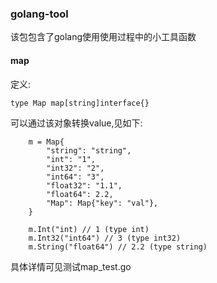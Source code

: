### golang-tool

该包包含了golang使用使用过程中的小工具函数


#### map

定义:

```golang
type Map map[string]interface{}
```

可以通过该对象转换value,见如下:
```
    m = Map{
        "string": "string",
        "int": "1",
        "int32": "2",
        "int64": "3",
        "float32": "1.1",
        "float64": 2.2,
        "Map": Map{"key": "val"},
    }

    m.Int("int) // 1 (type int)
    m.Int32("int64") // 3 (type int32)
    m.String("float64") // 2.2 (type string)
```

具体详情可见测试map_test.go